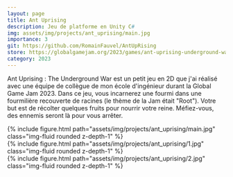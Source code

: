 ```yaml
---
layout: page
title: Ant Uprising
description: Jeu de platforme en Unity C#
img: assets/img/projects/ant_uprising/main.jpg
importance: 3
git: https://github.com/RomainFauvel/AntUpRising
store: https://globalgamejam.org/2023/games/ant-uprising-underground-war-1
category: 2023
---
```


Ant Uprising : The Underground War est un petit jeu en 2D que j'ai réalisé avec une équipe de collègue de mon école d'ingénieur durant la Global Game Jam 2023. Dans ce jeu, vous incarnerez une fourmi dans une fourmilière recouverte de racines (le thème de la Jam était "Root"). Votre but est de récolter quelques fruits pour nourrir votre reine. Méfiez-vous, des ennemis seront là pour vous arrêter.

<div class="row">
    <div class="col-sm mt-3 mt-md-0">
        {% include figure.html path="assets/img/projects/ant_uprising/main.jpg" class="img-fluid rounded z-depth-1" %}
    </div>
    <div class="col-sm mt-3 mt-md-0">
        {% include figure.html path="assets/img/projects/ant_uprising/1.jpg" class="img-fluid rounded z-depth-1" %}
    </div>
    <div class="col-sm mt-3 mt-md-0">
        {% include figure.html path="assets/img/projects/ant_uprising/2.jpg" class="img-fluid rounded z-depth-1" %}
    </div>
</div>


